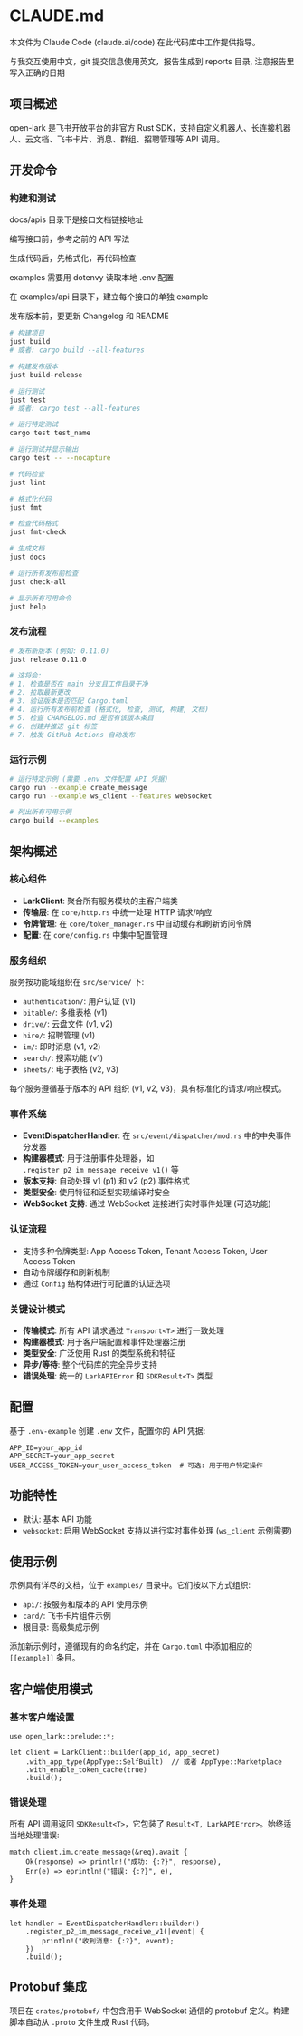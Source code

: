 # CLAUDE.md

本文件为 Claude Code (claude.ai/code) 在此代码库中工作提供指导。

与我交互使用中文，git 提交信息使用英文，报告生成到 reports 目录, 注意报告里写入正确的日期

## 项目概述

open-lark 是飞书开放平台的非官方 Rust SDK，支持自定义机器人、长连接机器人、云文档、飞书卡片、消息、群组、招聘管理等 API 调用。

## 开发命令

### 构建和测试

docs/apis 目录下是接口文档链接地址

编写接口前，参考之前的 API 写法

生成代码后，先格式化，再代码检查

examples 需要用 dotenvy 读取本地 .env 配置

在 examples/api 目录下，建立每个接口的单独 example

发布版本前，要更新 Changelog 和 README

```bash
# 构建项目
just build
# 或者: cargo build --all-features

# 构建发布版本
just build-release

# 运行测试
just test
# 或者: cargo test --all-features

# 运行特定测试
cargo test test_name

# 运行测试并显示输出
cargo test -- --nocapture

# 代码检查
just lint

# 格式化代码
just fmt

# 检查代码格式
just fmt-check

# 生成文档
just docs

# 运行所有发布前检查
just check-all

# 显示所有可用命令
just help
```

### 发布流程

```bash
# 发布新版本 (例如: 0.11.0)
just release 0.11.0

# 这将会:
# 1. 检查是否在 main 分支且工作目录干净
# 2. 拉取最新更改
# 3. 验证版本是否匹配 Cargo.toml
# 4. 运行所有发布前检查 (格式化, 检查, 测试, 构建, 文档)
# 5. 检查 CHANGELOG.md 是否有该版本条目
# 6. 创建并推送 git 标签
# 7. 触发 GitHub Actions 自动发布
```

### 运行示例

```bash
# 运行特定示例 (需要 .env 文件配置 API 凭据)
cargo run --example create_message
cargo run --example ws_client --features websocket

# 列出所有可用示例
cargo build --examples
```

## 架构概述

### 核心组件

- **LarkClient**: 聚合所有服务模块的主客户端类
- **传输层**: 在 `core/http.rs` 中统一处理 HTTP 请求/响应
- **令牌管理**: 在 `core/token_manager.rs` 中自动缓存和刷新访问令牌
- **配置**: 在 `core/config.rs` 中集中配置管理

### 服务组织

服务按功能域组织在 `src/service/` 下:

- `authentication/`: 用户认证 (v1)
- `bitable/`: 多维表格 (v1)
- `drive/`: 云盘文件 (v1, v2)
- `hire/`: 招聘管理 (v1)
- `im/`: 即时消息 (v1, v2)
- `search/`: 搜索功能 (v1)
- `sheets/`: 电子表格 (v2, v3)

每个服务遵循基于版本的 API 组织 (v1, v2, v3)，具有标准化的请求/响应模式。

### 事件系统

- **EventDispatcherHandler**: 在 `src/event/dispatcher/mod.rs` 中的中央事件分发器
- **构建器模式**: 用于注册事件处理器，如 `.register_p2_im_message_receive_v1()` 等
- **版本支持**: 自动处理 v1 (p1) 和 v2 (p2) 事件格式
- **类型安全**: 使用特征和泛型实现编译时安全
- **WebSocket 支持**: 通过 WebSocket 连接进行实时事件处理 (可选功能)

### 认证流程

- 支持多种令牌类型: App Access Token, Tenant Access Token, User Access Token
- 自动令牌缓存和刷新机制
- 通过 `Config` 结构体进行可配置的认证选项

### 关键设计模式

- **传输模式**: 所有 API 请求通过 `Transport<T>` 进行一致处理
- **构建器模式**: 用于客户端配置和事件处理器注册
- **类型安全**: 广泛使用 Rust 的类型系统和特征
- **异步/等待**: 整个代码库的完全异步支持
- **错误处理**: 统一的 `LarkAPIError` 和 `SDKResult<T>` 类型

## 配置

基于 `.env-example` 创建 `.env` 文件，配置你的 API 凭据:

```
APP_ID=your_app_id
APP_SECRET=your_app_secret
USER_ACCESS_TOKEN=your_user_access_token  # 可选: 用于用户特定操作
```

## 功能特性

- 默认: 基本 API 功能
- `websocket`: 启用 WebSocket 支持以进行实时事件处理 (`ws_client` 示例需要)

## 使用示例

示例具有详尽的文档，位于 `examples/` 目录中。它们按以下方式组织:

- `api/`: 按服务和版本的 API 使用示例
- `card/`: 飞书卡片组件示例
- 根目录: 高级集成示例

添加新示例时，遵循现有的命名约定，并在 `Cargo.toml` 中添加相应的 `[[example]]` 条目。

## 客户端使用模式

### 基本客户端设置

``` norun
use open_lark::prelude::*;

let client = LarkClient::builder(app_id, app_secret)
    .with_app_type(AppType::SelfBuilt)  // 或者 AppType::Marketplace
    .with_enable_token_cache(true)
    .build();
```

### 错误处理

所有 API 调用返回 `SDKResult<T>`，它包装了 `Result<T, LarkAPIError>`。始终适当地处理错误:

``` norun
match client.im.create_message(&req).await {
    Ok(response) => println!("成功: {:?}", response),
    Err(e) => eprintln!("错误: {:?}", e),
}
```

### 事件处理

``` norun
let handler = EventDispatcherHandler::builder()
    .register_p2_im_message_receive_v1(|event| {
        println!("收到消息: {:?}", event);
    })
    .build();
```

## Protobuf 集成

项目在 `crates/protobuf/` 中包含用于 WebSocket 通信的 protobuf 定义。构建脚本自动从 `.proto` 文件生成 Rust 代码。